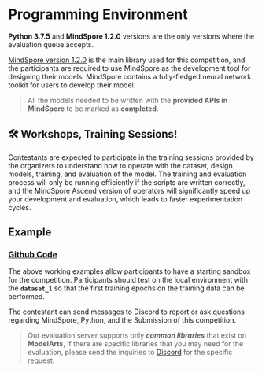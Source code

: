 # Programming Environment

**Python 3.7.5** and **MindSpore 1.2.0** versions are the only versions where the evaluation queue accepts.

[MindSpore version 1.2.0](https://mindspore.cn/doc/api_python/zh-CN/r1.2/index.html) is the main library used for this competition, and the participants are required to use MindSpore as the development tool for designing their models. MindSpore contains a fully-fledged neural network toolkit for users to develop their model.

> All the models needed to be written with the **provided APIs in MindSpore** to be marked as **completed**.

## 🛠 Workshops, Training Sessions!

Contestants are expected to participate in the training sessions provided by the organizers to understand how to operate with the dataset, design models, training, and evaluation of the model. The training and evaluation process will only be running efficiently if the scripts are written correctly, and the MindSpore Ascend version of operators will significantly speed up your development and evaluation, which leads to faster experimentation cycles.

## Example

### [Github Code](https://github.com/MindSporeChallenge21)

The above working examples allow participants to have a starting sandbox for the competition. Participants should test on the local environment with the **`dataset_1`** so that the first training epochs on the training data can be performed.

The contestant can send messages to Discord to report or ask questions regarding MindSpore, Python, and the Submission of this competition.

> Our evaluation server supports only _**common libraries**_ that exist on **ModelArts**, if there are specific libraries that you may need for the evaluation, please send the inquiries to [Discord](https://discord.com/invite/SDpVGMxpWe) for the specific request.

